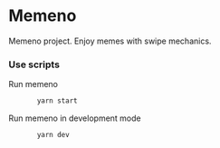 # Memeno

Memeno project. Enjoy memes with swipe mechanics.

### Use scripts

Run memeno

```sh
       yarn start
```

Run memeno in development mode

```sh
       yarn dev
```
